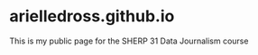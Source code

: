 arielledross.github.io
======================

This is my public page for the SHERP 31 Data Journalism course
